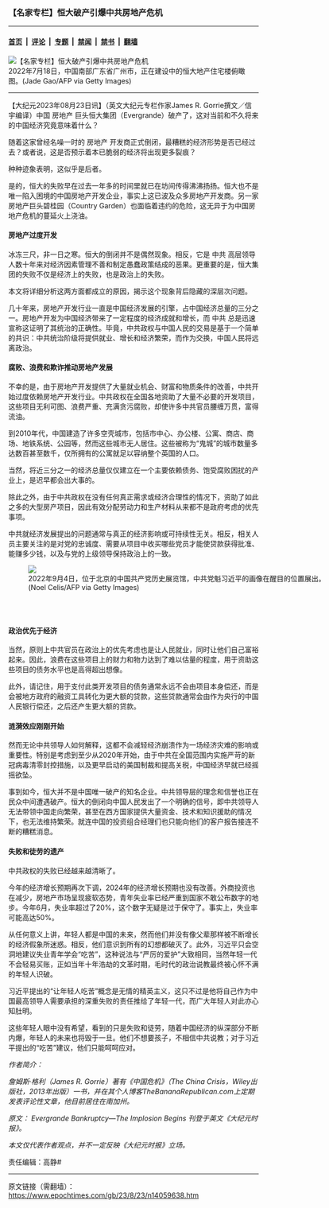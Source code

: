 ### 【名家专栏】恒大破产引爆中共房地产危机

---

#### [首页](../../../..?n14059638) &nbsp;|&nbsp; [评论](../../../../../epoch-comment?n14059638) &nbsp;|&nbsp; [专题](../../../../../epoch-special?n14059638) &nbsp;|&nbsp; [禁闻](../../../../../epoch-news?n14059638) &nbsp;|&nbsp; [禁书](../../../../../books?n14059638) &nbsp;|&nbsp; [翻墙](https://github.com/gfw-breaker/nogfw/blob/master/README.md?n14059638)


<div><img alt="【名家专栏】恒大破产引爆中共房地产危机" class="attachment-djy_600_400 size-djy_600_400 wp-post-image" src="https://i.epochtimes.com/assets/uploads/2023/08/id14059643-GettyImages-1241972535-870x522-600x400.jpg"/>
<div class="caption">
 2022年7月18日，中国南部广东省广州市，正在建设中的恒大地产住宅楼俯瞰图。(Jade Gao/AFP via Getty Images)
</div></div><hr/><div class="post_content" id="artbody" itemprop="articleBody">
 <!-- article content begin -->
 <p>
  【大纪元2023年08月23日讯】（英文大纪元专栏作家James R. Gorrie撰文／信宇编译）中国
  <ok href="https://www.epochtimes.com/gb/tag/%E6%88%BF%E5%9C%B0%E4%BA%A7.html">
   房地产
  </ok>
  巨头恒大集团（Evergrande）破产了，这对当前和不久将来的中国经济究竟意味着什么？
 </p>
 <p>
  随着这家曾经名噪一时的
  <ok href="https://www.epochtimes.com/gb/tag/%E6%88%BF%E5%9C%B0%E4%BA%A7.html">
   房地产
  </ok>
  开发商正式倒闭，最糟糕的经济形势是否已经过去？或者说，这是否预示着本已脆弱的经济将出现更多裂痕？
 </p>
 <p>
  种种迹象表明，这似乎是后者。
 </p>
 <p>
  是的，恒大的失败早在过去一年多的时间里就已在坊间传得沸沸扬扬。恒大也不是唯一陷入困境的中国房地产开发企业，事实上这已波及众多房地产开发商。另一家房地产巨头碧桂园（Country Garden）也面临着违约的危险，这无异于为中国房地产危机的蔓延火上浇油。
 </p>
 <h4>
  房地产过度开发
 </h4>
 <p>
  冰冻三尺，非一日之寒。恒大的倒闭并不是偶然现象。相反，它是
  <ok href="https://www.epochtimes.com/gb/tag/%E4%B8%AD%E5%85%B1.html">
   中共
  </ok>
  高层领导人数十年来对经济因素管理不善和制定愚蠢政策结成的恶果。更重要的是，恒大集团的失败不仅是经济上的失败，也是政治上的失败。
 </p>
 <p>
  本文将详细分析这两方面都成立的原因，揭示这个现象背后隐藏的深层次问题。
 </p>
 <p>
  几十年来，房地产开发行业一直是中国经济发展的引擎，占中国经济总量的三分之一。房地产开发为中国经济带来了一定程度的经济成就和增长，而
  <ok href="https://www.epochtimes.com/gb/tag/%E4%B8%AD%E5%85%B1.html">
   中共
  </ok>
  总是迅速宣称这证明了其统治的正确性。毕竟，中共政权与中国人民的交易是基于一个简单的共识：中共统治阶级将提供就业、增长和经济繁荣，而作为交换，中国人民将远离政治。
 </p>
 <h4>
  腐败、浪费和欺诈推动房地产发展
 </h4>
 <p>
  不幸的是，由于房地产开发提供了大量就业机会、财富和物质条件的改善，中共开始过度依赖房地产开发行业。中共政权在全国各地资助了大量不必要的开发项目，这些项目无利可图、浪费严重、充满贪污腐败，却使许多中共官员腰缠万贯，富得流油。
 </p>
 <p>
  到2010年代，中国建造了许多空壳城市，包括市中心、办公楼、公寓、商店、商场、地铁系统、公园等，然而这些城市无人居住。这些被称为“鬼城”的城市数量多达数百甚至数千，仅所拥有的公寓就足以容纳整个英国的人口。
 </p>
 <p>
  当然，将近三分之一的经济总量仅仅建立在一个主要依赖债务、饱受腐败困扰的产业上，是迟早都会出大事的。
 </p>
 <p>
  除此之外，由于中共政权在没有任何真正需求或经济合理性的情况下，资助了如此之多的大型房产项目，因此有效分配劳动力和生产材料从来都不是政府考虑的优先事项。
 </p>
 <p>
  中共就经济发展提出的问题通常与真正的经济影响或可持续性无关。相反，相关人员主要关注的是对党的忠诚度、需要从项目中收买哪些党员才能使贷款获得批准、能赚多少钱，以及与党的上级领导保持政治上的一致。
 </p>
 <figure class="wp-caption aligncenter" style="width: 600px">
  <ok href=" https://www.theepochtimes.com/_next/image?url=https://img.theepochtimes.com/assets/uploads/2023/07/13/id5395794-GettyImages-1242937078-1200x798.jpg&amp;w=1200&amp;q=75 。" rel="noreferrer noopener" target="_blank">
   <img class="" src="https://www.theepochtimes.com/_next/image?url=https://img.theepochtimes.com/assets/uploads/2023/07/13/id5395794-GettyImages-1242937078-1200x798.jpg&amp;w=1200&amp;q=75 。"/>
  </ok>
  <br/><figcaption class="wp-caption-text">
   2022年9月4日，位于北京的中国共产党历史展览馆，中共党魁习近平的画像在醒目的位置展出。(Noel Celis/AFP via Getty Images)
  </figcaption><br/>
 </figure><br/>
 <h4>
  政治优先于经济
 </h4>
 <p>
  当然，原则上中共官员在政治上的优先考虑也是让人民就业，同时让他们自己富裕起来。因此，浪费在这些项目上的财力和物力达到了难以估量的程度，用于资助这些项目的债务水平也是高得超出想像。
 </p>
 <p>
  此外，请记住，用于支付此类开发项目的债务通常永远不会由项目本身偿还，而是会被地方政府的融资工具转化为更大额的贷款，这些贷款通常会由作为央行的中国人民银行偿还，之后还产生更大额的贷款。
 </p>
 <h4>
  涟漪效应刚刚开始
 </h4>
 <p>
  然而无论中共领导人如何解释，这都不会减轻经济崩溃作为一场经济灾难的影响或重要性。特别是考虑到至少从2020年开始，由于中共在全国范围内实施严苛的新冠病毒清零封控措施，以及更早启动的美国制裁和提高关税，中国经济早就已经摇摇欲坠。
 </p>
 <p>
  事到如今，恒大并不是中国唯一破产的知名企业。中共领导层的理念和信誉也正在民众中间遭遇破产。恒大的倒闭向中国人民发出了一个明确的信号，即中共领导人无法带领中国走向繁荣，甚至在西方国家提供大量资金、技术和知识援助的情况下，也无法维持繁荣。就连中国的投资组合经理们也只能向他们的客户报告接连不断的糟糕消息。
 </p>
 <h4>
  失败和徒劳的遗产
 </h4>
 <p>
  中共政权的失败已经越来越清晰了。
 </p>
 <p>
  今年的经济增长预期再次下调，2024年的经济增长预期也没有改善。外商投资也在减少，房地产市场呈现疲软态势，青年失业率已经严重到国家不敢公布数字的地步。今年6月，失业率超过了20%，这个数字无疑是过于保守了。事实上，失业率可能高达50%。
 </p>
 <p>
  从任何意义上讲，年轻人都是中国的未来，然而他们并没有像父辈那样被不断增长的经济假象所迷惑。相反，他们意识到所有的幻想都破灭了。此外，习近平只会空洞地建议失业青年学会“吃苦”，这种说法与“严厉的爱护”大致相同，当然年轻一代不会轻易买账，正如当年十年浩劫的文革时期，毛时代的政治说教最终被心怀不满的年轻人识破。
 </p>
 <p>
  习近平提出的“让年轻人吃苦”概念是无情的精英主义，这只不过是他将自己作为中国最高领导人需要承担的深重失败的责任推给了年轻一代，而广大年轻人对此亦心知肚明。
 </p>
 <p>
  这些年轻人眼中没有希望，看到的只是失败和徒劳，随着中国经济的纵深部分不断内爆，年轻人的未来也将毁于一旦。他们不想要孩子，不相信中共说教；对于习近平提出的“吃苦”建议，他们只能呵呵应对。
 </p>
 <p>
  <em>
   作者简介：
  </em>
 </p>
 <p>
  <em>
   詹姆斯·格利（James R. Gorrie）著有《中国危机》（The China Crisis，Wiley出版社，2013年出版）一书，并在其个人博客TheBananaRepublican.com上定期发表评论性文章，他目前居住在南加州。
  </em>
 </p>
 <p>
  <em>
   原文：
   <ok href="https://www.theepochtimes.com/opinion/evergrande-bankruptcy-the-implosion-begins-5477624" rel="noopener noreferrer" target="_blank">
    Evergrande Bankruptcy—The Implosion Begins
   </ok>
   刊登于英文《大纪元时报》。
  </em>
 </p>
 <p>
  <em>
   本文仅代表作者观点，并不一定反映《大纪元时报》立场。
  </em>
 </p>
 <p>
  责任编辑：高静#
 </p>
 <!-- article content end -->
 <div id="below_article_ad">
 </div>
</div>


---

原文链接（需翻墙）：https://www.epochtimes.com/gb/23/8/23/n14059638.htm